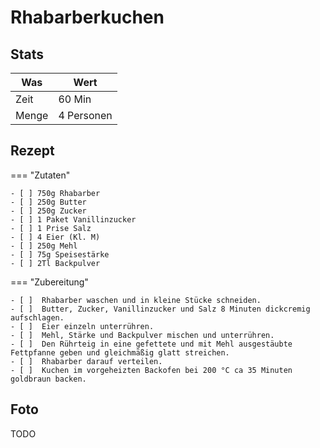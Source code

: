 # Rhabarberkuchen

## Stats

| Was   | Wert        |
|-------|-------------|
| Zeit  | 60 Min      |
| Menge | 4 Personen |

## Rezept

=== "Zutaten"

    - [ ] 750g Rhabarber
    - [ ] 250g Butter
    - [ ] 250g Zucker
    - [ ] 1 Paket Vanillinzucker
    - [ ] 1 Prise Salz
    - [ ] 4 Eier (Kl. M)
    - [ ] 250g Mehl
    - [ ] 75g Speisestärke
    - [ ] 2Tl Backpulver

=== "Zubereitung"

    - [ ]  Rhabarber waschen und in kleine Stücke schneiden.
    - [ ]  Butter, Zucker, Vanillinzucker und Salz 8 Minuten dickcremig aufschlagen.
    - [ ]  Eier einzeln unterrühren.
    - [ ]  Mehl, Stärke und Backpulver mischen und unterrühren.
    - [ ]  Den Rührteig in eine gefettete und mit Mehl ausgestäubte Fettpfanne geben und gleichmäßig glatt streichen.
    - [ ]  Rhabarber darauf verteilen.
    - [ ]  Kuchen im vorgeheizten Backofen bei 200 °C ca 35 Minuten goldbraun backen.

## Foto

TODO

